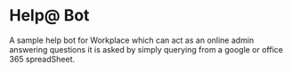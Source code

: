 # Help@ Bot
A sample help bot for Workplace which can act as an online admin answering questions it is asked by simply querying from a google or office 365 spreadSheet. 
